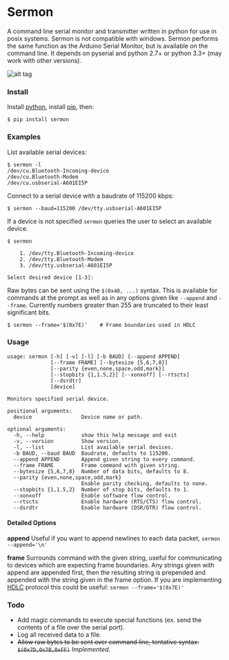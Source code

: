 # Sermon

A command line serial monitor and transmitter written in python for use in posix systems. Sermon is not compatible with windows. Sermon performs the same function as the Arduino Serial Monitor, but is available on the command line. It depends on pyserial and python 2.7+ or python 3.3+ (may work with other versions).

![alt tag](http://www.dayofthenewdan.com/images/sermon_screen.png "Sermon screenshot.")

### Install

Install [python](http://www.python.org/), install [pip](http://pip.readthedocs.org/en/latest/installing.html), then:

```
$ pip install sermon
```

### Examples

List available serial devices:
```
$ sermon -l
/dev/cu.Bluetooth-Incoming-device
/dev/cu.Bluetooth-Modem
/dev/cu.usbserial-A601EI5P
```

Connect to a serial device with a baudrate of 115200 kbps:

```
$ sermon --baud=115200 /dev/tty.usbserial-A601EI5P
```

If a device is not specified `sermon` queries the user to select an available device.

```
$ sermon

	1. /dev/tty.Bluetooth-Incoming-device
	2. /dev/tty.Bluetooth-Modem
	3. /dev/tty.usbserial-A601EI5P

Select desired device [1-3]:
```

Raw bytes can be sent using the ```$(0x48, ...)``` syntax. This is available for commands at the prompt as well as in any options given like ```--append``` and ```--frame```. Currently numbers greater than 255 are truncated to their least significant bits.

```
$ sermon --frame='$(0x7E)'    # Frame boundaries used in HDLC
```

### Usage

```
usage: sermon [-h] [-v] [-l] [-b BAUD] [--append APPEND]
              [--frame FRAME] [--bytesize {5,6,7,8}]
              [--parity {even,none,space,odd,mark}]
              [--stopbits {1,1.5,2}] [--xonxoff] [--rtscts]
              [--dsrdtr]
              [device]

Monitors specified serial device.

positional arguments:
  device                Device name or path.

optional arguments:
  -h, --help            show this help message and exit
  -v, --version         Show version.
  -l, --list            List available serial devices.
  -b BAUD, --baud BAUD  Baudrate, defaults to 115200.
  --append APPEND       Append given string to every command.
  --frame FRAME         Frame command with given string.
  --bytesize {5,6,7,8}  Number of data bits, defaults to 8.
  --parity {even,none,space,odd,mark}
                        Enable parity checking, defaults to none.
  --stopbits {1,1.5,2}  Number of stop bits, defaults to 1.
  --xonxoff             Enable software flow control.
  --rtscts              Enable hardware (RTS/CTS) flow control.
  --dsrdtr              Enable hardware (DSR/DTR) flow control.
```

#### Detailed Options

**append**
Useful if you want to append newlines to each data packet, ```sermon --append='\n'```

**frame**
Surrounds command with the given string, useful for communicating to devices which are expecting frame boundaries. Any strings given with append are appended first, then the resulting string is prepended and appended with the string given in the frame option. If you are implementing [HDLC](http://en.wikipedia.org/wiki/High-Level_Data_Link_Control) protocol this could be useful: ```sermon --frame='$(0x7E)'```  
### Todo

- Add magic commands to execute special functions (ex. send the contents of a file over the serial port).
- Log all received data to a file.
- <del>Allow raw bytes to be sent over command line, tentative syntax: ```$(0x7D,0x7B,0xFF)```</del> *Implemented*.
